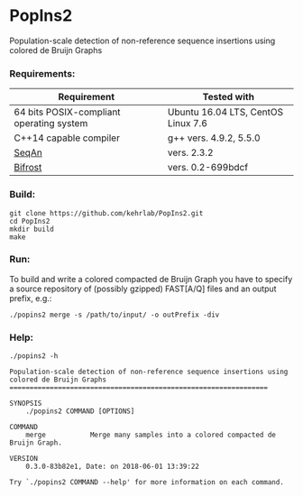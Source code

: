 # PopIns2
Population-scale detection of non-reference sequence insertions using colored de Bruijn Graphs

### Requirements:

| Requirement | Tested with |
| --- | --- |
| 64 bits POSIX-compliant operating system | Ubuntu 16.04 LTS, CentOS Linux 7.6 |
| C++14 capable compiler | g++ vers. 4.9.2, 5.5.0 |
| [SeqAn](https://www.seqan.de/) | vers. 2.3.2 |
| [Bifrost](https://github.com/pmelsted/bfgraph) | vers. 0.2-699bdcf |

### Build:

```
git clone https://github.com/kehrlab/PopIns2.git
cd PopIns2
mkdir build
make
```

### Run:

To build and write a colored compacted de Bruijn Graph you have to specify a source repository of (possibly gzipped) FAST[A/Q] files and an output prefix, e.g.:
```
./popins2 merge -s /path/to/input/ -o outPrefix -div
```

### Help:

```
./popins2 -h

Population-scale detection of non-reference sequence insertions using colored de Bruijn Graphs
================================================================

SYNOPSIS
    ./popins2 COMMAND [OPTIONS]

COMMAND
    merge           Merge many samples into a colored compacted de Bruijn Graph.

VERSION
    0.3.0-83b82e1, Date: on 2018-06-01 13:39:22

Try `./popins2 COMMAND --help' for more information on each command.
```

